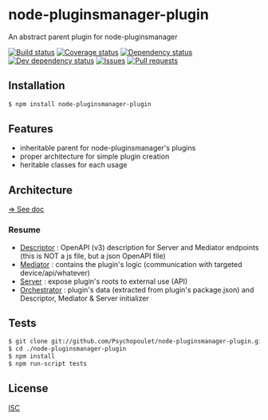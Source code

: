 # node-pluginsmanager-plugin
An abstract parent plugin for node-pluginsmanager

[![Build status](https://api.travis-ci.org/Psychopoulet/node-pluginsmanager-plugin.svg?branch=master)](https://travis-ci.org/Psychopoulet/node-pluginsmanager-plugin)
[![Coverage status](https://coveralls.io/repos/github/Psychopoulet/node-pluginsmanager-plugin/badge.svg?branch=master)](https://coveralls.io/github/Psychopoulet/node-pluginsmanager-plugin)
[![Dependency status](https://david-dm.org/Psychopoulet/node-pluginsmanager-plugin/status.svg)](https://david-dm.org/Psychopoulet/node-pluginsmanager-plugin)
[![Dev dependency status](https://david-dm.org/Psychopoulet/node-pluginsmanager-plugin/dev-status.svg)](https://david-dm.org/Psychopoulet/node-pluginsmanager-plugin?type=dev)
[![Issues](https://img.shields.io/github/issues/Psychopoulet/node-pluginsmanager-plugin.svg)](https://github.com/Psychopoulet/node-pluginsmanager-plugin/issues)
[![Pull requests](https://img.shields.io/github/issues-pr/Psychopoulet/node-pluginsmanager-plugin.svg)](https://github.com/Psychopoulet/node-pluginsmanager-plugin/pulls)

## Installation

```bash
$ npm install node-pluginsmanager-plugin
```

## Features

  * inheritable parent for node-pluginsmanager's plugins
  * proper architecture for simple plugin creation
  * heritable classes for each usage

## Architecture

[=> See doc](https://github.com/Psychopoulet/node-pluginsmanager-plugin/tree/master/documentation/architecture.md)

### Resume

* [Descriptor](https://github.com/Psychopoulet/node-pluginsmanager-plugin/tree/master/documentation/Descriptor.md) : OpenAPI (v3) description for Server and Mediator endpoints (this is NOT a js file, but a json OpenAPI file)
* [Mediator](https://github.com/Psychopoulet/node-pluginsmanager-plugin/tree/master/documentation/Mediator.md) : contains the plugin's logic (communication with targeted device/api/whatever)
* [Server](https://github.com/Psychopoulet/node-pluginsmanager-plugin/tree/master/documentation/Server.md) : expose plugin's roots to external use (API)
* [Orchestrator](https://github.com/Psychopoulet/node-pluginsmanager-plugin/tree/master/documentation/Orchestrator.md) : plugin's data (extracted from plugin's package.json) and Descriptor, Mediator & Server initializer

## Tests

```bash
$ git clone git://github.com/Psychopoulet/node-pluginsmanager-plugin.git
$ cd ./node-pluginsmanager-plugin
$ npm install
$ npm run-script tests
```

## License

  [ISC](LICENSE)
